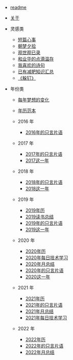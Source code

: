 - [readme](README.md)
- [关于](/docs/think/about.md)


- 灵感类
  - [短篇心事](/docs/idea/短篇心事.md)
  - [朝梦夕拾](/docs/idea/朝梦夕拾.md)
  - [观世观已录](/docs/idea/观世观已录.md)
  - [和业华的点滴温存](/docs/idea/和业华的点滴温存.md)
  - [我喜欢的诗句](/docs/idea/我喜欢的诗句.md)
  - [已有减肥知识汇总](/docs/idea/已有减肥知识汇总.md)
  - [《躲钉》](/docs/idea/《躲钉》.md)

- 年份类
  - [每年梦想的变化](/docs/idea/每年梦想的变化.md)
  - [年历范本](/docs/idea/年历范本.md)

  - 2016 年
    - [2016年的只言片语](/docs/idea/2016年的只言片语.md)

  - 2017 年
    - [2017年的只言片语](/docs/idea/2017年的只言片语.md)
    - [2017这一年](/docs/idea/2017这一年.md)

  - 2018 年
    - [2018年的只言片语](/docs/idea/2018年的只言片语.md)
    - [2018这一年](/docs/idea/2018这一年.md)

  - 2019 年
    - [2019年历](/docs/idea/2019年历.md)
    - [2019读书总结](/docs/idea/2019读书总结.md)
    - [2019年的只言片语](/docs/idea/2019年的只言片语.md)
    - [2019这一年](/docs/idea/2019这一年.md)

  - 2020 年
    - [2020年历](/docs/idea/2020年历.md)
    - [2020年每日技术学习](/docs/idea/2020年每日技术学习.md)
    - [2020年月总结](/docs/idea/2020年月总结.md)
    - [2020年的只言片语](/docs/idea/2020年的只言片语.md)
    - [2020这一年](/docs/idea/2020这一年.md)

  - 2021 年
    - [2021年历](/docs/idea/2021年历.md)
    - [2021年的只言片语](/docs/idea/2021年每日技术学习.md)
    - [2021年月总结](/docs/idea/2021年月总结.md)
    - [2021年每日技术学习](/docs/idea/2021年的只言片语.md)

  - 2022 年
    - [2022年历](/docs/idea/2022年历.md)
    - [2022年的只言片语](/docs/idea/2022年的只言片语.md)
    - [2022年月总结](/docs/idea/2022年月总结.md)
